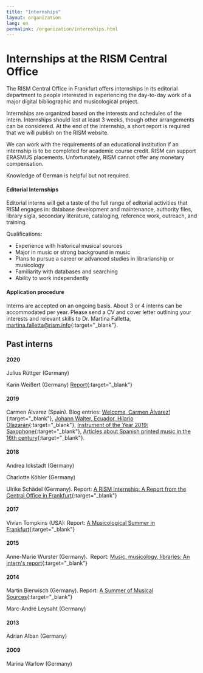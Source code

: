 ```yaml
---
title: "Internships"
layout: organization
lang: en
permalink: /organization/internships.html
---
```


# Internships at the RISM Central Office

The RISM Central Office in Frankfurt offers internships in its editorial department to people interested in experiencing the day-to-day work of a major digital bibliographic and musicological project.

Internships are organized based on the interests and schedules of the intern. Internships should last at least 3 weeks, though other arrangements can be considered. At the end of the internship, a short report is required that we will publish on the RISM website.

We can work with the requirements of an educational institution if an internship is to be completed for academic course credit. RISM can support ERASMUS placements. Unfortunately, RISM cannot offer any monetary compensation.

Knowledge of German is helpful but not required.

#### Editorial Internships

Editorial interns will get a taste of the full range of editorial activities that RISM engages in: database development and maintenance, authority files, library sigla, secondary literature, cataloging, reference work, outreach, and training.

Qualifications:

* Experience with historical musical sources
* Major in music or strong background in music
* Plans to pursue a career or advanced studies in librarianship or musicology
* Familiarity with databases and searching
* Ability to work independently

#### Application procedure

Interns are accepted on an ongoing basis. About 3 or 4 interns can be accommodated per year. Please send a CV and cover letter outlining your interests and relevant skills to Dr. Martina Falletta, [martina.falletta@rism.info](http://martina.falletta@rism.info){:target="_blank"}.

## Past interns

#### 2020

Julius Rüttger (Germany)

Karin Weißert (Germany) [Report](/new_at_rism/2020/03/26/karin-weißert-internship-report.html){:target="_blank"}

#### 2019

Carmen Álvarez (Spain). Blog entries: [Welcome, Carmen Álvarez!](/new_at_rism/2019/09/19/welcome-carmen-álvarez.html){:target="_blank"}, [Johann Walter, Ecuador, Hilario Olazarán](/new_publications/2019/10/28/johann-walter-ecuador-hilario-olazarán.html){:target="_blank"}, [Instrument of the Year 2019: Saxophone](/in_the_news/2019/11/11/instrument-of-the-year-2019-saxophone.html){:target="_blank"}, [Articles about Spanish printed music in the 16th century](/new_publications/2020/02/04/articles-about-spanish-printed-music-in-the-16th.html){:target="_blank"}.

#### 2018

Andrea Ickstadt (Germany)

Charlotte Köhler (Germany)

Ulrike Schädel (Germany). Report: [A RISM Internship: A Report from the Central Office in Frankfurt](http://www.rism.info/home/newsdetails/?tx_ttnews%5BbackPid%5D=2&tx_ttnews%5Btt_news%5D=1633&cHash=7cc8819b8fb55cc03da7b14ad53fa0ae){:target="_blank"}

#### 2017

Vivian Tompkins (USA): Report: [A Musicological Summer in Frankfurt](http://www.rism.info/home/newsdetails/?tx_ttnews%5Bmonth%5D=07&tx_ttnews%5Byear%5D=2017&tx_ttnews%5BbackPid%5D=64&tx_ttnews%5Btt_news%5D=1386&cHash=7741f88c37e9c0a3eccc4e8c3c697296){:target="_blank"}

#### 2015

Anne-Marie Wurster (Germany).  Report: [Music, musicology, libraries: An intern's report](http://www.rism.info/home/newsdetails/?tx_ttnews%5Bmonth%5D=10&tx_ttnews%5Byear%5D=2015&tx_ttnews%5BbackPid%5D=64&tx_ttnews%5Btt_news%5D=834&cHash=b6f593cc1442dacf8fb06e0e6bb5b625){:target="_blank"}

#### 2014

Martin Bierwisch (Germany). Report: [A Summer of Musical Sources](http://www.rism.info/home/newsdetails/?tx_ttnews%5Byear%5D=2014&tx_ttnews%5Bmonth%5D=12&tx_ttnews%5BbackPid%5D=64&tx_ttnews%5Btt_news%5D=465&cHash=6fc27bb991d2e00db5253ad0775de315){:target="_blank"}

Marc-André Leysaht (Germany)

#### 2013

Adrian Alban (Germany)

#### 2009

Marina Warlow (Germany)